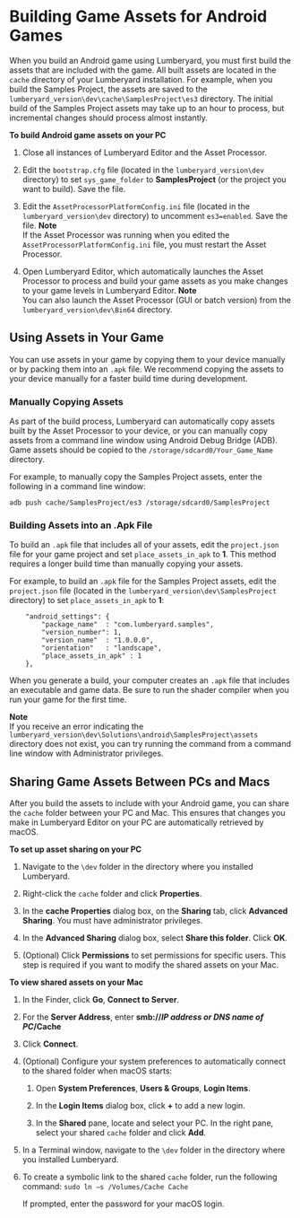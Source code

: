 # Building Game Assets for Android Games<a name="android-assets-building"></a>

When you build an Android game using Lumberyard, you must first build the assets that are included with the game\. All built assets are located in the `cache` directory of your Lumberyard installation\. For example, when you build the Samples Project, the assets are saved to the `lumberyard_version\dev\cache\SamplesProject\es3` directory\. The initial build of the Samples Project assets may take up to an hour to process, but incremental changes should process almost instantly\.

**To build Android game assets on your PC**

1. Close all instances of Lumberyard Editor and the Asset Processor\.

1. Edit the `bootstrap.cfg` file \(located in the `lumberyard_version\dev` directory\) to set `sys_game_folder` to **SamplesProject** \(or the project you want to build\)\. Save the file\.

1. Edit the `AssetProcessorPlatformConfig.ini` file \(located in the `lumberyard_version\dev` directory\) to uncomment `es3=enabled`\. Save the file\.
**Note**  
If the Asset Processor was running when you edited the `AssetProcessorPlatformConfig.ini` file, you must restart the Asset Processor\. 

1. Open Lumberyard Editor, which automatically launches the Asset Processor to process and build your game assets as you make changes to your game levels in Lumberyard Editor\.
**Note**  
You can also launch the Asset Processor \(GUI or batch version\) from the `lumberyard_version\dev\Bin64` directory\.

## Using Assets in Your Game<a name="android-assets-using"></a>

You can use assets in your game by copying them to your device manually or by packing them into an `.apk` file\. We recommend copying the assets to your device manually for a faster build time during development\.

### Manually Copying Assets<a name="android-assets-using-manual-copy"></a>

As part of the build process, Lumberyard can automatically copy assets built by the Asset Processor to your device, or you can manually copy assets from a command line window using Android Debug Bridge \(ADB\)\. Game assets should be copied to the `/storage/sdcard0/Your_Game_Name` directory\. 

For example, to manually copy the Samples Project assets, enter the following in a command line window:

```
adb push cache/SamplesProject/es3 /storage/sdcard0/SamplesProject
```

### Building Assets into an \.Apk File<a name="android-assets-using-build-apk"></a>

To build an `.apk` file that includes all of your assets, edit the `project.json` file for your game project and set `place_assets_in_apk` to **1**\. This method requires a longer build time than manually copying your assets\.

For example, to build an `.apk` file for the Samples Project assets, edit the `project.json` file \(located in the `lumberyard_version\dev\SamplesProject` directory\) to set `place_assets_in_apk` to **1**: 

```
    "android_settings": {
        "package_name"  : "com.lumberyard.samples",
        "version_number": 1,
        "version_name"  : "1.0.0.0",
        "orientation"   : "landscape",
        "place_assets_in_apk" : 1
    },
```

When you generate a build, your computer creates an `.apk` file that includes an executable and game data\. Be sure to run the shader compiler when you run your game for the first time\.

**Note**  
If you receive an error indicating the `lumberyard_version\dev\Solutions\android\SamplesProject\assets` directory does not exist, you can try running the command from a command line window with Administrator privileges\.

## Sharing Game Assets Between PCs and Macs<a name="android-assets-sharing"></a>

After you build the assets to include with your Android game, you can share the `cache` folder between your PC and Mac\. This ensures that changes you make in Lumberyard Editor on your PC are automatically retrieved by macOS\.

**To set up asset sharing on your PC**

1. Navigate to the `\dev` folder in the directory where you installed Lumberyard\.

1. Right\-click the `cache` folder and click **Properties**\.

1. In the **cache Properties** dialog box, on the **Sharing** tab, click **Advanced Sharing**\. You must have administrator privileges\.

1. In the **Advanced Sharing** dialog box, select **Share this folder**\. Click **OK**\.

1. \(Optional\) Click **Permissions** to set permissions for specific users\. This step is required if you want to modify the shared assets on your Mac\.

**To view shared assets on your Mac**

1. In the Finder, click **Go**, **Connect to Server**\.

1. For the **Server Address**, enter **smb://*IP address or DNS name of PC*/Cache**

1. Click **Connect**\.

1. \(Optional\) Configure your system preferences to automatically connect to the shared folder when macOS starts:

   1. Open **System Preferences**, **Users & Groups**, **Login Items**\.

   1. In the **Login Items** dialog box, click **\+** to add a new login\.

   1. In the **Shared** pane, locate and select your PC\. In the right pane, select your shared `cache` folder and click **Add**\.

1. In a Terminal window, navigate to the `\dev` folder in the directory where you installed Lumberyard\.

1. To create a symbolic link to the shared `cache` folder, run the following command: `sudo ln –s /Volumes/Cache Cache`

   If prompted, enter the password for your macOS login\.